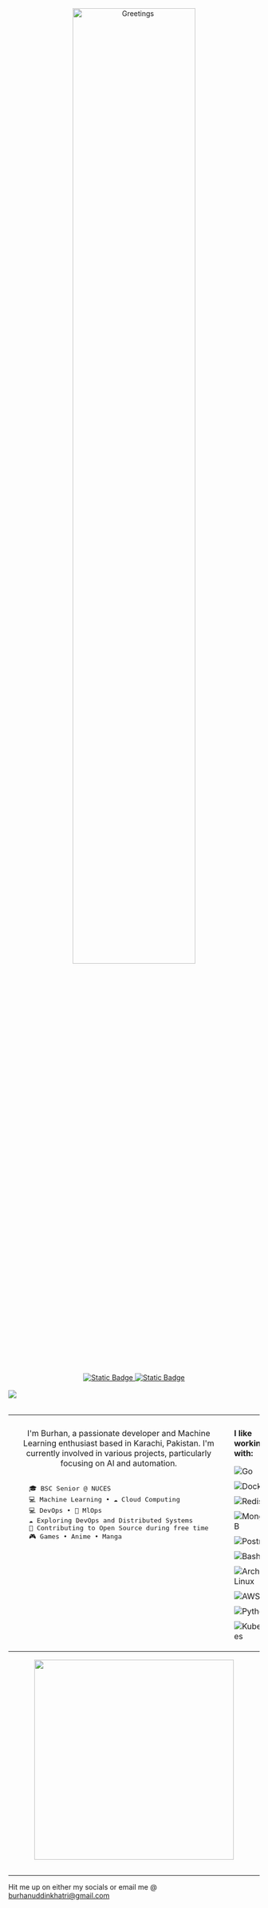 <div align="center">
<img alt="Greetings" src="./assets/greetings.png" width="70%" />
</div>

<div align="center">
<a href="https://www.linkedin.com/in/burhanuddin-khatri-aa44a8247/"> <img alt="Static Badge" src="https://img.shields.io/badge/linkedin-2c384a?style=flat-square&logo=linkedin&logoColor=ffffff"/> 
<a href="https://open.spotify.com/user/31c7fqo2jea6kq34x5ydlya5e324?si=d14f1c41fc77449b">
<img alt="Static Badge" src="https://img.shields.io/badge/spotify-2c384a?style=flat-square&logo=spotify&logoColor=ffffff" />
</a>
</div>

<br />

<div>
<img src="https://pixel-profile-ui.vercel.app/api/github-stats?username=BurhanCantCode&screen_effect=true&pixelate_avatar=true&theme=road_trip&theme=road_trip&color=%23ffffffFF&hide=issues&dithering=true">
</div>

<br />

<table style="width: 100%; border-spacing: 10px; table-layout: fixed;">
<tr>
<td style="vertical-align: top; padding: 10px; width: 50%;">
<p align="center">
I'm Burhan, a passionate developer and Machine Learning enthusiast based in Karachi, Pakistan. I'm currently involved in various projects, particularly focusing on AI and automation.
</p>
<pre style="text-align: left; padding-top: 15px;">
    🎓 BSC Senior @ NUCES
    💻 Machine Learning • ☁ Cloud Computing 
    💻 DevOps • 🔧 MlOps
    ☁ Exploring DevOps and Distributed Systems
    🤝 Contributing to Open Source during free time    
    🎮 Games • Anime • Manga 
</pre>
</td>
<td style="vertical-align: top; padding: 10px; width: 50%;">
<p><b>I like working with:</b></p>
<div style="display: flex; flex-wrap: wrap; justify-content: space-between; gap: 10px; margin-bottom: 10px;">
<img alt="Go" src="https://img.shields.io/badge/go-2c384a?style=flat-square&logo=go&logoColor=ffffff">
<img alt="Docker" src="https://img.shields.io/badge/docker-2c384a?style=flat-square&logo=docker&logoColor=ffffff">
<img alt="Redis" src="https://img.shields.io/badge/redis-2c384a?style=flat-square&logo=redis&logoColor=ffffff">
<img alt="MongoDB" src="https://img.shields.io/badge/mongoDB-2c384a?style=flat-square&logo=mongodb&logoColor=ffffff">
<img alt="Postman" src="https://img.shields.io/badge/postman-2c384a?style=flat-square&logo=postman&logoColor=ffffff">
<img alt="Bash" src="https://img.shields.io/badge/bash-2c384a?style=flat-square&logo=gnubash&logoColor=ffffff">
<img alt="Arch Linux" src="https://img.shields.io/badge/arch-2c384a?style=flat-square&logo=archlinux&logoColor=ffffff">
<img alt="AWS" src="https://img.shields.io/badge/aws-2c384a?style=flat-square&logo=amazonwebservices&logoColor=ffffff">
<img alt="Python" src="https://img.shields.io/badge/python-2c384a?style=flat-square&logo=python&logoColor=ffffff">
<img alt="Kubernetes" src="https://img.shields.io/badge/kubernetes-2c384a?style=flat-square&logo=kubernetes&logoColor=ffffff">
</div>
</td>
</tr>
</table>


<div align="center">
<img src="https://github-readme-stats.vercel.app/api/top-langs/?username=pluuto19&layout=donut&theme=codeSTACKr&bg_color=151515&langs_count=7&size_weight=0.5&count_weight=0.5" style="width:400px">
</div>
<div style="display: flex; width:100%;" align="center">



</div>

<br />

---

Hit me up on either my socials or email me @ burhanuddinkhatri@gmail.com
